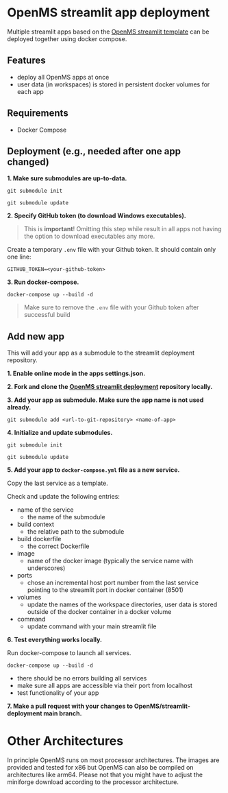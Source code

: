 # OpenMS streamlit app deployment

Multiple streamlit apps based on the [OpenMS streamlit template](https://github.com/OpenMS/streamlit-template/) can be deployed together using docker compose.

## Features

- deploy all OpenMS apps at once
- user data (in workspaces) is stored in persistent docker volumes for each app

## Requirements
- Docker Compose

## Deployment (e.g., needed after one app changed)

**1. Make sure submodules are up-to-data.**

`git submodule init`

`git submodule update`

**2. Specify GitHub token (to download Windows executables).**

> This is **important**! Omitting this step while result in all apps not having the option to download executables any more.

Create a temporary `.env` file with your Github token. It should contain only one line:

`GITHUB_TOKEN=<your-github-token>`

**3. Run docker-compose.**

`docker-compose up --build -d`

> Make sure to remove the `.env` file with your Github token after successful build

## Add new app

This will add your app as a submodule to the streamlit deployment repository. 

**1. Enable online mode in the apps settings.json.**

**2. Fork and clone the [OpenMS streamlit deployment](https://github.com/OpenMS/streamlit-deployment) repository locally.**

**3. Add your app as submodule. Make sure the app name is not used already.**

`git submodule add <url-to-git-repository> <name-of-app>`

**4. Initialize and update submodules.**

`git submodule init`

`git submodule update`

**5. Add your app to `docker-compose.yml` file as a new service.**

Copy the last service as a template.

Check and update the following entries:

- name of the service 
    - the name of the submodule
- build context
    - the relative path to the submodule
- build dockerfile
    - the correct Dockerfile
- image
    - name of the docker image (typically the service name with underscores)
- ports
    - chose an incremental host port number from the last service pointing to the streamlit port in docker container (8501)
- volumes
    - update the names of the workspace directories, user data is stored outside of the docker container in a docker volume 
- command
    - update command with your main streamlit file

**6. Test everything works locally.**

Run docker-compose to launch all services.

`docker-compose up --build -d`

- there should be no errors building all services
- make sure all apps are accessible via their port from localhost
- test functionality of your app

**7. Make a pull request with your changes to OpenMS/streamlit-deployment main branch.**



# Other Architectures
In principle OpenMS runs on most processor architectures. The images are provided and tested for x86 but OpenMS can also be compiled on architectures like arm64. Please not that you might have to adjust the miniforge download according to the processor architecture.
